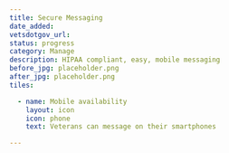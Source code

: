 ```yaml
---
title: Secure Messaging
date_added:
vetsdotgov_url:
status: progress
category: Manage
description: HIPAA compliant, easy, mobile messaging
before_jpg: placeholder.png
after_jpg: placeholder.png
tiles:

  - name: Mobile availability
    layout: icon
    icon: phone
    text: Veterans can message on their smartphones

---
```

